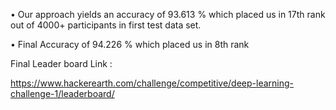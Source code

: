• Our approach yields an accuracy of 93.613 % which placed us in 17th rank out of 4000+ participants in first test data set.

• Final Accuracy of 94.226 % which placed us in 8th rank 

Final Leader board Link :

https://www.hackerearth.com/challenge/competitive/deep-learning-challenge-1/leaderboard/
